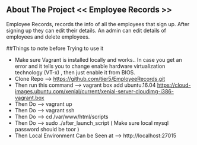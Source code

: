 ## About The Project << Employee Records >>
Employee Records, records the info of all the employees that sign up. After signing up they can edit their details.
An admin can edit details of employees and delete employees.


##Things to note before Trying to use it

- Make sure Vagrant is installed locally and works.. In case you get an error and it tells you to change enable hardware virtualization technology (VT-x) , then just enable it from BIOS.  
- Clone Repo --> https://github.com/tier5/EmployeeRecords.git
- Then run this command --> vagrant box add ubuntu.16.04 https://cloud-images.ubuntu.com/xenial/current/xenial-server-cloudimg-i386-vagrant.box
- Then Do --> vagrant up
- Then Do --> vagrant ssh
- Then Do --> cd /var/www/html/scripts
- Then Do --> sudo ./after_launch_script ( Make sure local mysql password should be toor )
- Then Local Environment Can be Seen at --> http://localhost:27015 
